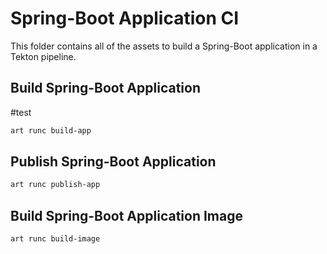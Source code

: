 # Spring-Boot Application CI

This folder contains all of the assets to build a Spring-Boot application in a Tekton pipeline.

## Build Spring-Boot Application
#test
```bash
art runc build-app
```

## Publish Spring-Boot Application

```bash
art runc publish-app
```

## Build Spring-Boot Application Image

```bash
art runc build-image
```
